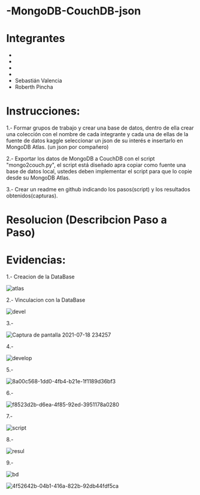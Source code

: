 # -MongoDB-CouchDB-json

# Integrantes
-
-
-
-
- Sebastián Valencia
- Roberth Pincha

# Instrucciones: 

1.- Formar grupos de trabajo y crear una base de datos, dentro de ella crear una colección con el nombre de cada integrante y cada una de ellas de la fuente de datos kaggle seleccionar un json de su interés e insertarlo en MongoDB Atlas. (un json por compañero)

2.- Exportar los datos de MongoDB a CouchDB con el script "mongo2couch.py", el script está diseñado apra copiar como fuente una base de datos local, ustedes deben implementar el script para que lo copie desde su MongoDB Atlas.

3.- Crear un readme en github indicando los pasos(script) y los resultados obtenidos(capturas).

# Resolucion (Describcion Paso a Paso)







# Evidencias:

1.- Creacion de la DataBase

![atlas](https://user-images.githubusercontent.com/58041699/126088348-46783967-12ee-44ad-825d-e12581e0243a.JPG)

2.- Vinculacion con la DataBase

![devel](https://user-images.githubusercontent.com/58041699/126088317-c55a06fe-179f-499f-8eff-d3c7c8a1305c.JPG)

3.- 

![Captura de pantalla 2021-07-18 234257](https://user-images.githubusercontent.com/58041699/126104207-885aeb83-8d59-4ce4-a7d9-42f56aff505b.png)

4.-

![develop](https://user-images.githubusercontent.com/58041699/126105194-b0a4cc90-4d83-4d99-ac29-df8a9bf03d04.JPG)


5.-

![8a00c568-1dd0-4fb4-b21e-1f1189d36bf3](https://user-images.githubusercontent.com/58041699/126104495-c4a0fb79-8562-4352-bd51-ad7b8daa44f1.jpg)

6.-

![f8523d2b-d6ea-4f85-92ed-3951178a0280](https://user-images.githubusercontent.com/58041699/126104525-e7517a7f-4633-4d10-9898-8f30614b8db6.jpg)

7.-

![script](https://user-images.githubusercontent.com/58041699/126104624-e60c8f84-76a7-453a-b7c8-884c098ccef6.JPG)

8.-

![resul](https://user-images.githubusercontent.com/58041699/126104784-7790158d-fcc1-464c-8b87-43966ed49320.JPG)

9.-

![bd](https://user-images.githubusercontent.com/58041699/126104888-d1da2a49-640e-431f-b7a4-f34849bec915.JPG)

![4f52642b-04b1-416a-822b-92db44fdf5ca](https://user-images.githubusercontent.com/58041699/126105081-7f6d24ad-b10f-4662-8ae0-4d9b30ddb503.jpg)












